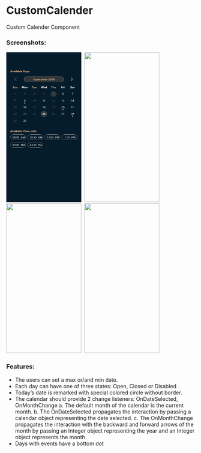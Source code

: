 # CustomCalender
Custom Calender Component

### Screenshots:
<img src="./screenshots/calendar.jpg" width="200" height="400">&nbsp;
<img src="./screenshots/calendar – 1.jpg" width="200" height="400">&nbsp;
<img src="./screenshots/calendar – 2.jpg" width="200" height="400">&nbsp;
<img src="./screenshots/calendar – 3.jpg" width="200" height="400">&nbsp;<br>

### Features:
- The users can set a max or/and min date.
- Each day can have one of three states: Open, Closed or Disabled
- Today’s date is remarked with special colored circle without border.
- The calendar should provide 2 change listeners: OnDateSelected, OnMonthChange
    a. The default month of the calendar is the current month.
    b. The OnDateSelected propagates the interaction by passing a calendar object representing the date selected.
    c. The OnMonthChange propagates the interaction with the backward and forward arrows of the month by
       passing an Integer object representing the year and an Integer object represents the month
- Days with events have a bottom dot

